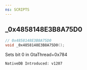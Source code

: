 ```yaml
---
ns: SCRIPTS
---
```

## _0x4858148E3B8A75D0

```c
// 0x4858148E3B8A75D0
void _0x4858148E3B8A75D0();
```

Sets bit 0 in GtaThread+0x784

```
NativeDB Introduced: v1207
```

